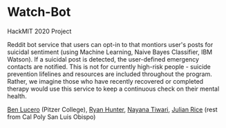 # Watch-Bot

HackMIT 2020 Project

Reddit bot service that users can opt-in to that montiors user's posts for suicidal sentiment (using Machine Learning, Naive Bayes Classifier, IBM Watson). If a suicidal post is detected, the user-defined emergency contacts are notified. This is not for currently high-risk people - suicide prevention lifelines and resources are included throughout the program. Rather, we imagine those who have recently recovered or completed therapy would use this service to keep a continuous check on their mental health.

[Ben Lucero](https://www.github.com/benicero) (Pitzer College), [Ryan Hunter](https://www.github.com/0sesame), [Nayana Tiwari](https://www.github.com/natiwari), [Julian Rice](https://www.github.com/jrice15) (rest from Cal Poly San Luis Obispo)


